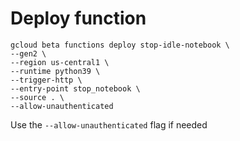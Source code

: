 # Deploy function
```
gcloud beta functions deploy stop-idle-notebook \
--gen2 \
--region us-central1 \
--runtime python39 \
--trigger-http \
--entry-point stop_notebook \
--source . \
--allow-unauthenticated

```

Use the `--allow-unauthenticated` flag if needed